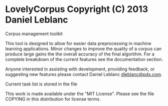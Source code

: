 LovelyCorpus  Copyright (C) 2013 Daniel Leblanc
===============================================

Corpus management toolkit

This tool is designed to allow for easier data preprocessing in machine 
learning applications.  Minor changes to improve the quality of a corpus 
can produce large gains the the overall accuracy of the final algorithm.
For a complete breakdown of the current features see the documentation
section.

Anyone interested in assisting with development, providing feedback, or
suggesting new features please contact Daniel Leblanc <dleblanc@pdx.com>.

Current task list is stored in the file <tasks>

This work is made available under the "MIT License". Please see the file 
COPYING in this distribution for license terms.

